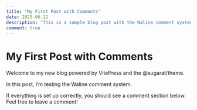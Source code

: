```yaml
---
title: "My First Post with Comments"
date: 2025-06-22
description: "This is a sample blog post with the Waline comment system enabled."
comment: true
---
```


# My First Post with Comments

Welcome to my new blog powered by VitePress and the @sugarat/theme.

In this post, I’m testing the Waline comment system.

If everything is set up correctly, you should see a comment section below. Feel free to leave a comment!
